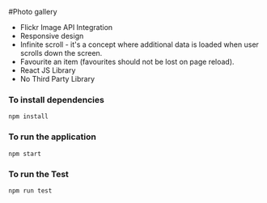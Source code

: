 #Photo gallery

- Flickr Image API Integration
- Responsive design
- Infinite scroll - it's a concept where additional data is loaded when user scrolls down the screen.
- Favourite an item (favourites should not be lost on page reload).
- React JS Library
- No Third Party Library


### To install dependencies
```
npm install
```

### To run the application

```
npm start
```

### To run the Test

```
npm run test
```
